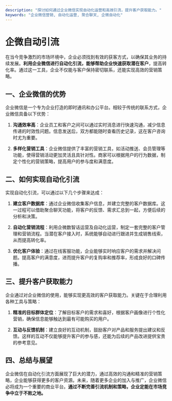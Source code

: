 ```yaml
---
description: "探讨如何通过企业微信实现自动化运营和高效引流，提升客户获取能力。"
keywords: "企业微信营销, 自动化运营, 聚合聊天, 企微自动化"
---
```

# 企微自动引流

在当今竞争激烈的市场环境中，企业必须找到有效的获客方式，以确保其业务的持续发展。**利用企业微信进行自动化引流，能够帮助企业快速获取潜在客户**，提高转化率。通过这一工具，企业不仅能与客户保持密切联系，还能实现高效的营销策略。

## 一、企业微信的优势

企业微信是一个专为企业打造的即时通讯和办公平台。相较于传统的联系方式，企业微信具备以下优势：

1. **沟通效率高**：企业员工和客户之间可以通过实时消息进行快速沟通，减少信息传递的时效性问题。信息发送后，双方都能随时查看历史记录，这在客户咨询时尤为重要。
   
2. **多样化营销工具**：企业微信提供了丰富的营销工具，如活动推送、会员管理等功能，使得营销活动更加灵活且具针对性。商家可以根据用户的行为数据，制定个性化的营销策略，提高用户的参与度和满意度。

## 二、如何实现自动化引流

实现自动化引流，可以通过以下几个步骤来达成：

1. **建立客户数据库**：通过企业微信收集客户信息，并建立完整的客户数据库。这一过程可以借助聚合聊天功能，将客户的反馈、需求汇总到一起，方便后续的分析和决策。
   
2. **自动化营销流程**：利用企微数智话运营及自动化运营，制定一套完整的客户管理和营销流程。当潜在客户接入时，系统能够自动进行跟进并生成销售线索，从而提高转化率。

3. **优化客户体验**：通过在线客服功能，企业能够实时响应客户的需求并解决问题。提高客户的满意度，进而提升客户的复购率和推荐率，形成良好的口碑传播。

## 三、提升客户获取能力

企业通过对企业微信的使用，能够实现更高效的客户获取能力。关键在于合理利用各种工具与策略：

1. **精准的目标群体定位**：了解目标客户的需求和喜好，根据客户画像进行个性化营销，确保信息能够触达到最有可能购买的用户。
   
2. **互动与反馈机制**：建立良好的互动机制，鼓励客户对产品和服务提出建议和反馈。这样的互动不仅能够提升客户的参与感，还能为后续的产品改进提供宝贵的参考意见。

## 四、总结与展望

企业微信在自动化引流方面展现了巨大的潜力，通过高效的沟通和精准的营销策略，企业能够获得更多的客户资源。未来，随着更多企业的加入与推广，企业微信必将成为一个重要的商业平台。**通过不断完善引流机制和策略，企业定能在市场竞争中立于不败之地。**
